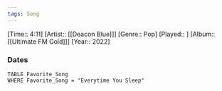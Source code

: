 ```yaml
---
tags: Song  
---
```

[Time:: 4:11]
[Artist:: [[Deacon Blue]]]
[Genre:: Pop]
[Played:: ]
[Album:: [[Ultimate FM Gold]]]
[Year:: 2022]
### Dates
````dataview
TABLE Favorite_Song
WHERE Favorite_Song = "Everytime You Sleep"
````